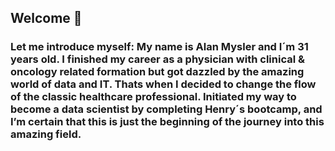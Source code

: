 ## Welcome 👋
### Let me introduce myself: My name is Alan Mysler and I´m 31 years old. I finished my career as a physician with clinical & oncology related formation but got dazzled by the amazing world of data and IT. Thats when I decided to change the flow of the classic healthcare professional. Initiated my way to become a data scientist by completing Henry´s bootcamp, and I’m certain that this is just the beginning of the journey into this amazing field.
<!--
**amysler/amysler** is a ✨ _special_ ✨ repository because its `README.md` (this file) appears on your GitHub profile.

Here are some ideas to get you started:

- 🔭 I’m currently working on ...
- 🌱 I’m currently learning ...
- 👯 I’m looking to collaborate on ...
- 🤔 I’m looking for help with ...
- 💬 Ask me about ...
- 📫 How to reach me: ...
- 😄 Pronouns: ...
- ⚡ Fun fact: ...
-->
